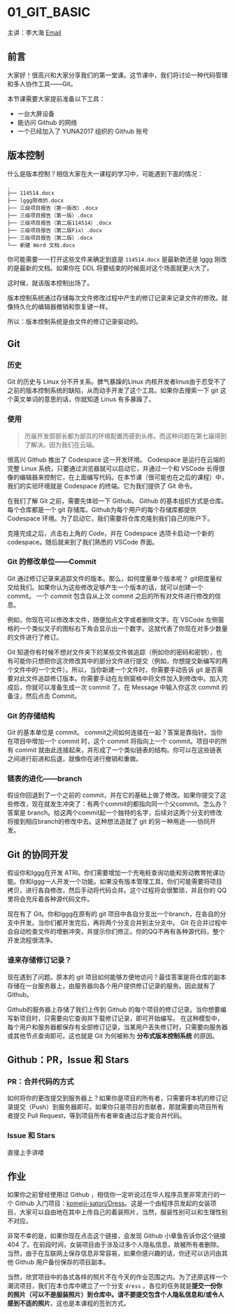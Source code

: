 # 01_GIT_BASIC

主讲：李大海 [Email](mailto:o0x80t@outlook.com)

## 前言

大家好！很高兴和大家分享我们的第一堂课。这节课中，我们将讨论一种代码管理和多人协作工具——Git。

本节课需要大家提前准备以下工具：

* 一台大屏设备
* 能访问 Github 的网络
* 一个已经加入了 YUNA2017 组织的 Github 账号

## 版本控制

什么是版本控制？相信大家在大一课程的学习中，可能遇到下面的情况：

```
.
├── 114514.docx
├── lggg刚改的.docx
├── 三级项目报告（第一版改）.docx
├── 三级项目报告（第一版）.docx
├── 三级项目报告（第二版114514）.docx
├── 三级项目报告（第二版Fix）.docx
├── 三级项目报告（第二版）.docx
└── 新建 Word 文档.docx
```

你可能需要一一打开这些文件来确定到底是 `114514.docx` 是最新款还是 lggg 刚改的是最新的文档。如果你在 DDL 将要结束的时候面对这个场面就更火大了。

这时候，就该版本控制出场了。

版本控制系统通过存储每次文件修改过程中产生的修订记录来记录文件的修改。就像持久化的编辑器撤销和恢复键一样。

所以：版本控制系统是由文件的修订记录驱动的。

## Git

### 历史

Git 的历史与 Linux 分不开关系。脾气暴躁的Linux 内核开发者linus由于忍受不了之前的版本控制系统的缺陷，从而动手开发了这个工具。如果你去搜索一下 git 这个英文单词的意思的话，你就知道 Linus 有多暴躁了。

### 使用

> 历届开发部部长都为部员的环境配置而感到头疼。而这种问题在第七届得到了解决。因为我们在云端。

很高兴 Github 推出了 Codespace 这一开发环境。 Codespace 是运行在云端的完整 Linux 系统，只要通过浏览器就可以启动它，并通过一个和 VSCode 长得很像的编辑器来控制它，在上面编写代码。在本节课（很可能也在之后的课程）中，我们的实验环境就是 Codespace 的终端。它为我们提供了 Git 命令。

在我们了解 Git 之前，需要先体验一下 Github。 Github 的基本组织方式是仓库。每个仓库都是一个 git 存储库。Github为每个用户的每个存储库都提供 Codespace 环境。为了启动它，我们需要将仓库克隆到我们自己的账户下。

克隆完成之后，点击右上角的 Code，并在 Codespace 选项卡启动一个新的 codespace。随后就来到了我们熟悉的 VSCode 界面。

### Git 的修改单位——Commit

Git 通过修订记录来追踪文件的版本。那么，如何度量单个版本呢？ git把度量权交给我们。如果你认为这些修改足够产生一个版本的话，就可以创建一个 commit。 一个 commit 包含自从上次 commit 之后的所有对文件进行修改的信息。

例如，你现在可以修改本文件，随便加点文字或者删除文字。在 VSCode 左侧窗格的一个类似叉子的图标右下角会显示出一个数字。这就代表了你现在对多少数量的文件进行了修订。

Git 知道你有时候不想对文件夹下的某些文件做追踪（例如你的密码和密钥），也有可能你只想把你这次修改其中的部分文件进行提交（例如，你想提交新编写的两个文件中的一个文件）。所以，当你新建一个文件时，你需要手动告诉 git 是否需要对此文件追踪修订版本。你需要手动在左侧窗格中将文件加入到修改中。加入完成后，你就可以准备生成一次 commit 了。在 Message 中输入你这次 commit 的备注，然后点击 Commit。

### Git 的存储结构

Git 的基本单位是 commit。 commit之间如何连接在一起？答案是靠指针。当你在项目中增加一个 commit 时，这个 commit 将指向上一个 commit。项目中的所有 commit 就由此连接起来，并形成了一个类似链表的结构。你可以在这些链表之间进行前进和后退，就像你在进行撤销和重做。

### 链表的进化——branch

假设你回退到了一个之前的 commit，并在它的基础上做了修改。如果你提交了这些修改，现在就发生冲突了：有两个commit的都指向同一个父commit。怎么办？答案是 branch。给这两个commit起一个独特的名字，后续对这两个分支的修改将接到相应branch的修改中去。这种想法造就了 git 的另一种用途——协同开发。

## Git 的协同开发

假设你和lggg在开发 ATRI。你们需要增加一个充电桩查询功能和劳动教育抢课功能。你和lggg一人开发一个功能。如果没有版本管理工具，你们可能需要将项目拷贝，进行各自修改，然后手动将代码合并。这个过程将会很繁琐，并且你的 QQ 里将会充斥着各种源代码文件。

现在有了 Git。你和lggg在原有的 git 项目中各自分支出一个branch，在各自的分支中开发。当你们都开发完后，再将两个分支合并到主分支中。 Git 在合并过程中会自动检查文件的增删冲突，并提示你们修正。你的QQ不再有各种源代码，整个开发流程很清净。

### 谁来存储修订记录？

现在遇到了问题。原本的 git 项目如何能够方便地访问？最佳答案是将仓库的副本存储在一台服务器上，由服务器向各个用户提供修订记录的服务。因此就有了 Github。

Github的服务器上存储了我们上传到 Github 的每个项目的修订记录。当你想要编写新项目时，只需要向它查询并下载修订记录，即可开始编写。 在这种模型中，每个用户和服务器都保存有全部修订记录，当某用户丢失修订时，只需要向服务器或其他节点查询即可。这也就是 Git 为何被称为 **分布式版本控制系统** 的原因。

## Github：PR，Issue 和 Stars

### PR：合并代码的方式

如何将你的更改提交到服务器上？如果你是项目的所有者，只需要将本机的修订记录提交（Push）到服务器即可。如果你只是项目的贡献者，那就需要向项目所有者提交 Pull Request，等到项目所有者审查通过后才能合并代码。

### Issue 和 Stars

直接上手讲喽

## 作业

如果你之前曾经使用过 Github ，相信你一定听说过在华人程序员里非常流行的一个 Github 入门项目：[komeiji-satori/Dress](https://github.com/komeiji-satori/Dress)。这是一个由程序员发起的女装项目，大家可以自由地在其中上传自己的着装照片，当然，服装性别可以和生理性别不对应。

非常不幸的是，如果你现在点击这个链接，会发现 Github 小章鱼告诉你这个链接 404 了。在前段时间，女装项目由于涉及过多个人隐私信息，故被所有者删除。当然，由于在互联网上保存信息非常容易，如果你感兴趣的话，你还可以访问由其他 Github 用户备份保存的项目副本。

当然，欣赏项目中的各式各样的照片不在今天的作业范围之内。为了还原这样一个潮流项目，我们在本仓库中建立了一个分支 `dress` 。各位的任务就是**提交一份你的照片（可以不是服装照片）到仓库中。请不要提交包含个人隐私信息和/或令人感到不适的照片**。这也是本课程的签到方式。